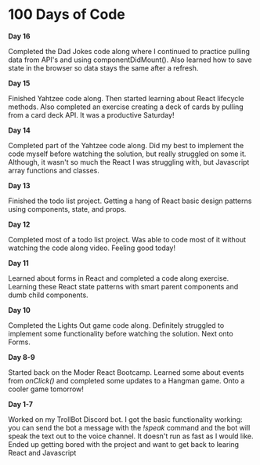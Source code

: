 # 100 Days of Code

<b>Day 16</b>
  <p>Completed the Dad Jokes code along where I continued to practice pulling data from API's and using componentDidMount(). Also learned how to save state in the browser so data stays the same after a refresh.</p>

<b>Day 15</b>
  <p>Finished Yahtzee code along. Then started learning about React lifecycle methods. Also completed an exercise creating a deck of cards by pulling from a card deck API. It was a productive Saturday!</p>

<b>Day 14</b>
  <p>Completed part of the Yahtzee code along. Did my best to implement the code myself before watching the solution, but really struggled on some it. Although, it wasn't so much the React I was struggling with, but Javascript array functions and classes.</p>

<b>Day 13</b>
  <p>Finished the todo list project. Getting a hang of React basic design patterns using components, state, and props.</p>

<b>Day 12</b>
  <p>Completed most of a todo list project. Was able to code most of it without watching the code along video. Feeling good today!</p>

<b>Day 11</b>
  <p>Learned about forms in React and completed a code along exercise. Learning these React state patterns with smart parent components and dumb child components.</p>

<b>Day 10</b>
  <p>Completed the Lights Out game code along. Definitely struggled to implement some functionality before watching the solution. Next onto Forms.</p>

<b>Day 8-9</b>
  <p>Started back on the Moder React Bootcamp. Learned some about events from <em>onClick()</em> and completed some updates to a Hangman game. Onto a cooler game tomorrow!</p>

<b>Day 1-7</b>
  <p>Worked on my TrollBot Discord bot. I got the basic functionality working: you can send the bot a message with the <em>!speak</em> command and the bot will speak the text out to the voice channel. It doesn't run as fast as I would like. Ended up getting bored with the project and want to get back to learing React and Javascript</p>
